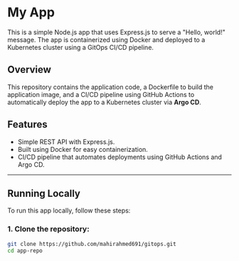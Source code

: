 # My App

This is a simple Node.js app that uses Express.js to serve a "Hello, world!" message. The app is containerized using Docker and deployed to a Kubernetes cluster using a GitOps CI/CD pipeline.

## Overview

This repository contains the application code, a Dockerfile to build the application image, and a CI/CD pipeline using GitHub Actions to automatically deploy the app to a Kubernetes cluster via **Argo CD**.

## Features
- Simple REST API with Express.js.
- Built using Docker for easy containerization.
- CI/CD pipeline that automates deployments using GitHub Actions and Argo CD.

---

## Running Locally

To run this app locally, follow these steps:

### 1. Clone the repository:

```bash
git clone https://github.com/mahirahmed691/gitops.git
cd app-repo

